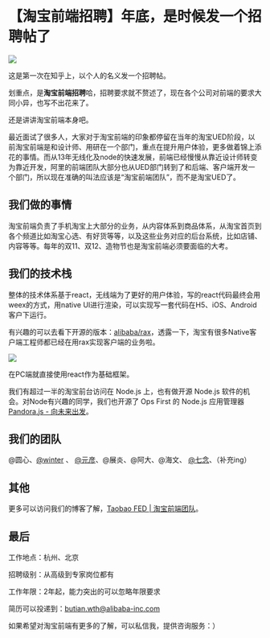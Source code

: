 # 【淘宝前端招聘】年底，是时候发一个招聘帖了

![](https://pic3.zhimg.com/v2-7a690a2898f0de56c3378338524d9f10_b.jpg)

这是第一次在知乎上，以个人的名义发一个招聘帖。

划重点，是**淘宝前端招聘**哈，招聘要求就不赘述了，现在各个公司对前端的要求大同小异，也写不出花来了。

还是讲讲淘宝前端本身吧。

最近面试了很多人，大家对于淘宝前端的印象都停留在当年的淘宝UED阶段，以前淘宝前端是和设计师、用研在一个部门，重点在提升用户体验，更多做着锦上添花的事情。而从13年无线化及node的快速发展，前端已经慢慢从靠近设计师转变为靠近开发，阿里的前端团队大部分也从UED部门转到了和后端、客户端开发一个部门，所以现在准确的叫法应该是“淘宝前端团队”，而不是淘宝UED了。

## 我们做的事情

淘宝前端负责了手机淘宝上大部分的业务，从内容体系到商品体系，从淘宝首页到各个频道比如淘宝心选、有好货等等，以及这些业务对应的后台系统，比如店铺、内容等等。每年的双11、双12、造物节也是淘宝前端必须要面临的大考。

## 我们的技术栈

整体的技术体系基于react，无线端为了更好的用户体验，写的react代码最终会用weex的方式，用native UI进行渲染，可以实现写一套代码在H5、iOS、Android客户下运行。

有兴趣的可以去看下开源的版本：[alibaba/rax](https:https://github.com/alibaba/rax)，透露一下，淘宝有很多Native客户端工程师都已经在用rax实现客户端的业务啦。

![](https://pic3.zhimg.com/v2-939851f46d77495f580423b6515ecdd5_b.jpg)

在PC端就直接使用react作为基础框架。

我们有超过一半的淘宝前台访问在 Node.js 上，也有做开源 Node.js 软件的机会。对Node有兴趣的同学，我们也开源了 Ops First 的 Node.js 应用管理器[Pandora.js - 向未来出发](https:http://www.midwayjs.org/pandora/zh-cn/)。

## 我们的团队

@圆心、[@winter](https://www.zhihu.com/people/ec03b8e839a6fb763e1b8113455362db) 、 [@元彦](https://www.zhihu.com/people/b9fd5796cccec5ef935a0e8c26ba7b36)、@展炎、@阿大、@海文、 [@七念](https://www.zhihu.com/people/ef8c2a14c5acfdd6b8554222ddcc2cba)、（补充ing）

## 其他

更多可以访问我们的博客了解，[Taobao FED | 淘宝前端团队](https:http://taobaofed.org/)。

## 最后

工作地点：杭州、北京

招聘级别：从高级到专家岗位都有

工作年限：2年起，能力突出的可以忽略年限要求

简历可以投递到：butian.wth@alibaba-inc.com

如果希望对淘宝前端有更多的了解，可以私信我，提供咨询服务：）